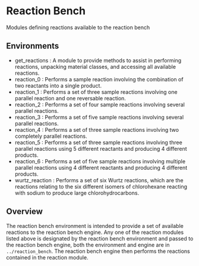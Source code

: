# Reaction Bench
Modules defining reactions available to the reaction bench

## Environments

- get_reactions : A module to provide methods to assist in performing reactions, unpacking material classes, and accessing all available reactions.
- reaction_0 : Performs a sample reaction involving the combination of two reactants into a single product.
- reaction_1 : Performs a set of three sample reactions involving one parallel reaction and one reversable reaction.
- reaction_2 : Performs a set of four sample reactions involving several parallel reactions.
- reaction_3 : Performs a set of five sample reactions involving several parallel reactions.
- reaction_4 : Performs a set of three sample reactions involving two completely parallel reactions.
- reaction_5 : Performs a set of three sample reactions involving three parallel reactions using 5 different reactants and producing 4 different products.
- reaction_6 : Performs a set of five sample reactions involving multiple parallel reactions using 4 different reactants and producing 4 different products.
- wurtz_reaction : Performs a set of six Wurtz reactions, which are the reactions relating to the six different isomers of chlorohexane reacting with sodium to produce large chlorohydrocarbons.

## Overview

The reaction bench environment is intended to provide a set of available reactions to the reaction bench engine. Any one of the reaction modules listed above is designated by the reaction bench environment and passed to the reaction bench engine, both the environment and engine are in `../reaction_bench`. The reaction bench engine then performs the reactions contained in the reaction module.